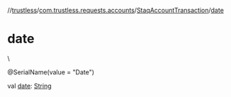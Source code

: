 //[trustless](../../../index.md)/[com.trustless.requests.accounts](../index.md)/[StaqAccountTransaction](index.md)/[date](date.md)

# date

\

@SerialName(value = &quot;Date&quot;)

val [date](date.md): [String](https://kotlinlang.org/api/latest/jvm/stdlib/kotlin/-string/index.html)
